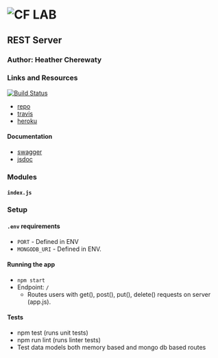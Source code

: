 ![CF](http://i.imgur.com/7v5ASc8.png) LAB
=================================================

## REST Server

### Author: Heather Cherewaty

### Links and Resources
[![Build Status](https://www.travis-ci.com/hcherewaty/13-rest-server.svg?branch=master)](https://www.travis-ci.com/hcherewaty/13-rest-server)

* [repo](https://github.com/hcherewaty/13-rest-server)
* [travis](https://www.travis-ci.com/hcherewaty/13-rest-server)
* [heroku](https://calm-hamlet-87615.herokuapp.com/)



#### Documentation
* [swagger](https://calm-hamlet-87615.herokuapp.com/docs/config/swagger.json) 
* [jsdoc](https://calm-hamlet-87615.herokuapp.com/docs/) 

### Modules
#### `index.js`

### Setup
#### `.env` requirements
* `PORT` - Defined in ENV
* `MONGODB_URI` - Defined in ENV.

#### Running the app
* `npm start`
* Endpoint: `/`
  * Routes users with get(), post(), put(), delete() requests on server (app.js).
  
#### Tests
* npm test (runs unit tests)
* npm run lint (runs linter tests)
* Test data models both memory based and mongo db based routes
